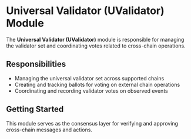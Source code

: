 # Universal Validator (UValidator) Module

The **Universal Validator (UValidator)** module is responsible for managing the validator set and coordinating votes related to cross-chain operations.

## Responsibilities

- Managing the universal validator set across supported chains  
- Creating and tracking ballots for voting on external chain operations  
- Coordinating and recording validator votes on observed events

## Getting Started

This module serves as the consensus layer for verifying and approving cross-chain messages and actions.
